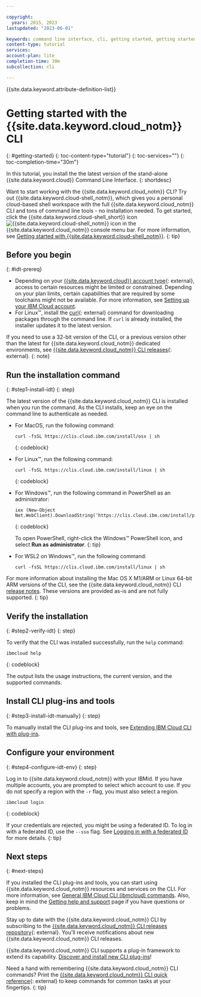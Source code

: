 ```yaml
---

copyright:
  years: 2015, 2023
lastupdated: "2023-06-01"

keywords: command line interface, cli, getting started, getting started with IBM Cloud CLI, getting started with IBM Cloud CLI and developer tools tutorial, IBM Cloud Developer Tools CLI, ibmcloud cli, download cli, cloud cli, cloud command line, developer tools, dev tools, install cloud cli, getting started cli, ibm cloud cli, IBM Cloud CLI installer, installing IBM Cloud CLI, install IBM Cloud CLI
content-type: tutorial
services: 
account-plan: lite
completion-time: 30m
subcollection: cli

---
```


{{site.data.keyword.attribute-definition-list}}

# Getting started with the {{site.data.keyword.cloud_notm}} CLI
{: #getting-started}
{: toc-content-type="tutorial"} 
{: toc-services=""} 
{: toc-completion-time="30m"}

In this tutorial, you install the the latest version of the stand-alone {{site.data.keyword.cloud}} Command Line Interface.
{: shortdesc}

Want to start working with the {{site.data.keyword.cloud_notm}} CLI? Try out {{site.data.keyword.cloud-shell_notm}}, which gives you a personal cloud-based shell workspace with the full {{site.data.keyword.cloud_notm}} CLI and tons of command line tools - no installation needed. To get started, click the {{site.data.keyword.cloud-shell_short}} icon ![{{site.data.keyword.cloud-shell_notm}} icon](../icons/terminal-cloud-shell.svg) in the {{site.data.keyword.cloud_notm}} console menu bar. For more information, see [Getting started with {{site.data.keyword.cloud-shell_notm}}](/docs/cloud-shell?topic=cloud-shell-getting-started).
{: tip}

## Before you begin
{: #idt-prereq}

* Depending on your [{{site.data.keyword.cloud}} account type](/registration){: external}, access to certain resources might be limited or constrained. Depending on your plan limits, certain capabilities that are required by some toolchains might not be available. For more information, see [Setting up your IBM Cloud account](/docs/account?topic=account-account-getting-started).
* For Linux&trade;, install the [curl](https://curl.haxx.se/download.html){: external} command for downloading packages through the command line. If `curl` is already installed, the installer updates it to the latest version.

If you need to use a 32-bit version of the CLI, or a previous version other than the latest for {{site.data.keyword.cloud_notm}} dedicated environments, see [{{site.data.keyword.cloud_notm}} CLI releases](https://github.com/IBM-Cloud/ibm-cloud-cli-release/releases/){: external}.
{: note}

## Run the installation command
{: #step1-install-idt}
{: step}

The latest version of the {{site.data.keyword.cloud_notm}} CLI is installed when you run the command. As the CLI installs, keep an eye on the command line to authenticate as needed.

* For MacOS, run the following command:
   ```curl
   curl -fsSL https://clis.cloud.ibm.com/install/osx | sh
   ```
   {: codeblock}

* For Linux&trade;, run the following command:
   ```curl
   curl -fsSL https://clis.cloud.ibm.com/install/linux | sh
   ```
   {: codeblock}

* For Windows&trade;, run the following command in PowerShell as an administrator:
   ```curl
   iex (New-Object Net.WebClient).DownloadString('https://clis.cloud.ibm.com/install/powershell')
   ```
   {: codeblock}

   To open PowerShell, right-click the Windows&trade; PowerShell icon, and select **Run as administrator**.
   {: tip}

* For WSL2 on Windows&trade;, run the following command:
   ```curl
   curl -fsSL https://clis.cloud.ibm.com/install/linux | sh
   ```

For more information about installing the Mac OS X M1/ARM or Linux 64-bit ARM versions of the CLI, see the {{site.data.keyword.cloud_notm}} CLI [release notes](https://github.com/IBM-Cloud/ibm-cloud-cli-release/releases/). These versions are provided as-is and are not fully supported.
{: tip}

## Verify the installation
{: #step2-verify-idt}
{: step}

To verify that the CLI was installed successfully, run the `help` command:
```text
ibmcloud help
```
{: codeblock}

The output lists the usage instructions, the current version, and the supported commands.

## Install CLI plug-ins and tools
{: #step3-install-idt-manually}
{: step}

To manually install the CLI plug-ins and tools, see [Extending IBM Cloud CLI with plug-ins](/docs/cli?topic=cli-plug-ins).

## Configure your environment
{: #step4-configure-idt-env}
{: step}

Log in to {{site.data.keyword.cloud_notm}} with your IBMid. If you have multiple accounts, you are prompted to select which account to use. If you do not specify a region with the `-r` flag, you must also select a region.
   ```text
   ibmcloud login
   ```
   {: codeblock}

If your credentials are rejected, you might be using a federated ID. To log in with a federated ID, use the `--sso` flag. See [Logging in with a federated ID](/docs/account?topic=account-federated_id) for more details.
{: tip}

## Next steps
{: #next-steps}

If you installed the CLI plug-ins and tools, you can start using {{site.data.keyword.cloud_notm}} resources and services on the CLI. For more information, see [General IBM Cloud CLI (ibmcloud) commands](/docs/cli?topic=cli-ibmcloud_cli). Also, keep in mind the [Getting help and support](/docs/cli?topic=cli-getting-help) page if you have questions or problems.

Stay up to date with the {{site.data.keyword.cloud_notm}} CLI by subscribing to the [{{site.data.keyword.cloud_notm}} CLI releases repository](https://github.com/IBM-Cloud/ibm-cloud-cli-release/releases/){: external}. You'll receive notifications about new {{site.data.keyword.cloud_notm}} CLI releases.

{{site.data.keyword.cloud_notm}} CLI supports a plug-in framework to extend its capability. [Discover and install new CLI plug-ins](/docs/cli?topic=cli-plug-ins)!

Need a hand with remembering {{site.data.keyword.cloud_notm}} CLI commands? Print the [{{site.data.keyword.cloud_notm}} CLI quick reference](https://cloud.ibm.com/media/docs/downloads/IBM%20Cloud%20CLI%20quick%20reference.pdf){: external} to keep commands for common tasks at your fingertips.
{: tip}
